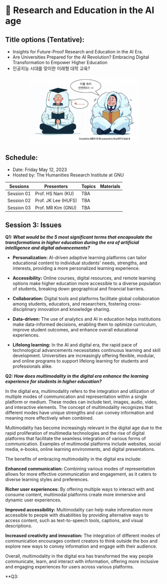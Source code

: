 # 🌿 Research and Education in the AI age
## Title options (Tentative): 

+ Insights for Future-Proof Research and Education in the AI Era. 
+ Are Universities Prepared for the AI Revolution? Embracing Digital Transformation to Empower Higher Education
+ 인공지능 시대를 맞이한 미래형 대학 교육?  

<p align="center">
  <img src="safe.png" width="350" title="hover text">
</p>

## Schedule:
+ Date: Friday May 12, 2023
+ Hosted by: The Humanities Research Institute at GNU

|Sessions | Presenters | Topics | Materials |
|--|--|--|--|
|Session 01 | Prof. HS Nam (KU) | TBA | |
|Session 02 | Prof. JK Lee (HUFS) | TBA ||
|Session 03 | Prof. MR Kim (GNU) | TBA ||

## Session 3: Issues

**Q1: _What would be the 5 most significant terms that encapsulate the transformations in higher education during the era of artificial intelligence and digital advancements?_**


+ **Personalization:** AI-driven adaptive learning platforms can tailor educational content to individual students' needs, strengths, and interests, providing a more personalized learning experience.

+ **Accessibility:** Online courses, digital resources, and remote learning options make higher education more accessible to a diverse population of students, breaking down geographical and financial barriers.

+ **Collaboration:** Digital tools and platforms facilitate global collaboration among students, educators, and researchers, fostering cross-disciplinary innovation and knowledge sharing.

+ **Data-driven:** The use of analytics and AI in education helps institutions make data-informed decisions, enabling them to optimize curriculum, improve student outcomes, and enhance overall educational experiences.

+ **Lifelong learning:** In the AI and digital era, the rapid pace of technological advancements necessitates continuous learning and skill development. Universities are increasingly offering flexible, modular, and online programs to support lifelong learning for students and professionals alike.

**Q2: _How does multimodality in the digital era enhance the learning experience for students in higher education?_**

In the digital era, multimodality refers to the integration and utilization of multiple modes of communication and representation within a single platform or medium. These modes can include text, images, audio, video, and interactive elements. The concept of multimodality recognizes that different modes have unique strengths and can convey information and meaning more effectively when combined.

Multimodality has become increasingly relevant in the digital age due to the rapid proliferation of multimedia technologies and the rise of digital platforms that facilitate the seamless integration of various forms of communication. Examples of multimodal platforms include websites, social media, e-books, online learning environments, and digital presentations.

The benefits of embracing multimodality in the digital era include:

**Enhanced communication:** Combining various modes of representation allows for more effective communication and engagement, as it caters to diverse learning styles and preferences.

**Richer user experiences:** By offering multiple ways to interact with and consume content, multimodal platforms create more immersive and dynamic user experiences.

**Improved accessibility:** Multimodality can help make information more accessible to people with disabilities by providing alternative ways to access content, such as text-to-speech tools, captions, and visual descriptions.

**Increased creativity and innovation:** The integration of different modes of communication encourages content creators to think outside the box and explore new ways to convey information and engage with their audience.

Overall, multimodality in the digital era has transformed the way people communicate, learn, and interact with information, offering more inclusive and engaging experiences for users across various platforms.

**Q3: 

